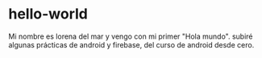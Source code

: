 # hello-world
Mi nombre es lorena del mar y vengo con mi primer "Hola mundo".
subiré algunas prácticas de android y firebase, del curso de android desde cero.
